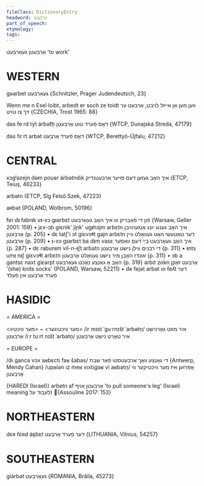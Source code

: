```yaml
---
fileClass: DictionaryEntry
headword: אַרבעטן
part_of_speech: 
etymology: 
tags: 
---
```

אַרבעטן
געאַרבעט
'to work'

WESTERN
========

gəarbet געאַרבעט {Schnitzler, Prager Judendeutsch, 23}

Wenn me n Esel loibt, arbedt er soch ze toidt ווען מען אַן אייזל לויבט, אַרבעט ער זיך צו טויט {CZECHIA, Trost 1965: 88}

dəs feˑrd tyt árbət͡n̩ דאָס פֿערד טוט אַרבעטן {WTCP, Dunajská Streda, 47179}

dəs fɛˑrt arbət דאָס פֿערד אַרבעט {WTCP, Berettyó-Újfalu, 47212}

CENTRAL
========

xɔgʲəzejn dəm pouər árbətndɩk איך האָב געזען דעם פּויער אַרבעטנדיק {ETCP, Teiuș, 46233}

arbətn {ETCP, Sîg Felső Szek, 47223}

aʀbət {POLAND, Wolbrom, 50196}

fᵻn dᵻ fabrᵻk vᵻ-xɔ gᵻarbɛt פֿון די פֿאַבריק וווּ איך האָב געאַרבעט {Warsaw, Geller 2001: 159}
	•	jɛx-ɔb giɛnik' jiɲk' ugᵻhɔjm arbɛtn איך האָב גענוג יונג אָנגעהויבן אַרבעטן {p. 205}
	•	dɛ tatʃ'i ɔt giɛvɔɬt gajn arbɛtn דער טאַטעשי האָט געוואָלט גיין אַרבעטן {p. 209}
	•	ᵻ-xɔ gᵻarbɛt ba dᵻm vasɛ איך האָב געאַרבעט בײַ דעם וואַסער {p. 287}
	•	dɛ rabunᵻm vil-n-ᵻʃt arbatn די רבנים ווילן נישט אַרבעטן {p. 311}
	•	ᵻnts umᵻ nᵻʃ giɛvɔɬt arbɛtn אונדז האָבן מיר נישט געוואָלט אַרבעטן {p. 311}
	•	ɔb a gantsɛ naxt giɛarpt האָב אַ גאַנצע נאַכט געאַרבעט {p. 319}
arbɩt zokn אַרבעט זאָקן '(she) knits socks' {POLAND, Warsaw, 52211}
	•	de fejət arbət ɩn feʎt דער פֿערד אַרבעט אין פֿעלד

HASIDIC
=======
= AMERICA = 

<מער וויכטיגער> ~ <מער וויכטיג>
/ir mɪst ˈguˑrnɪšt ˈarbətn̩/ איר מוזט גאָרנישט אַרבעטן
/iːr tuːrt nɪšt ˈarbətn̩/ איר טאָרט נישט אַרבעטן

= EUROPE = 

/dɩ gancə vɔx aʁbɛctɩ faʁ šabəs/ די גאַנצע וואָך אַרבעטסטו פֿאַר שבת {Antwerp, Mendy Cahan}
/upʁiən ɩz meʁ vɩxtɩgəʁ vi aʁbətn̩/ אָפּרוען איז מער וויכטיקער ווי אַרבעטן

{HAREDI (Israel)}
arbetn af אַרבעטן אויף 'to pull someone's leg' (Israeli meaning לעבוד על) {Assouline 2017: 153}

NORTHEASTERN
==============

dɛʀ fɛ́ʀd áʀ̥bɛt דער פֿערד אַרבעט {LITHUANIA, Vilnius, 54257}

SOUTHEASTERN
==============

giárbət געאַרבעט {ROMANIA, Brăila, 45273}
